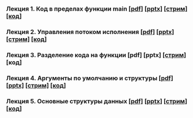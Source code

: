 ### Лекция 1. Код в пределах функции main [[pdf]](./lecture_01/presentation.pdf) [[pptx]](./lecture_01/presentation.pptx) [[стрим]](https://youtu.be/gu2f2JrBMMs) [[код]](./lecture_01/code)

### Лекция 2. Управления потоком исполнения [[pdf]](./lecture_02/presentation.pdf) [[pptx]](./lecture_02/presentation.pptx) [[стрим]](https://youtu.be/c8klH4BgONg) [[код]](./lecture_02/code)

### Лекция 3. Разделение кода на функции [pdf] [pptx] [[стрим]](https://youtu.be/zayQwq7WAW0) [код]

### Лекция 4. Аргументы по умолчанию и структуры [[pdf]](./lecture_04/presentation.pdf) [[pptx]](./lecture_04/presentation.pptx) [[стрим]](https://youtu.be/iLFYZGrUhCw) [[код]](./lecture_04/code)

### Лекция 5. Основные структуры данных [[pdf]](./lecture_05/presentation.pdf) [[pptx]](./lecture_05/presentation.pptx) [[стрим]](https://youtu.be/t-iPBizJx2E) [[код]](./lecture_05/code)

